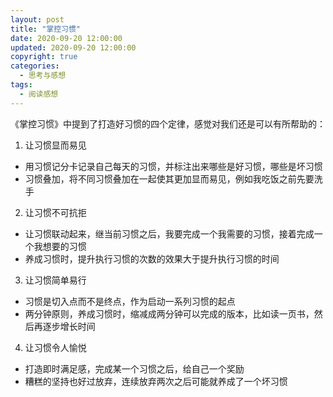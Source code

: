 ```yaml
---
layout: post
title: "掌控习惯"
date: 2020-09-20 12:00:00
updated: 2020-09-20 12:00:00
copyright: true
categories:
  - 思考与感想
tags:
  - 阅读感想
---
```

《掌控习惯》中提到了打造好习惯的四个定律，感觉对我们还是可以有所帮助的：
1. 让习惯显而易见
  - 用习惯记分卡记录自己每天的习惯，并标注出来哪些是好习惯，哪些是坏习惯
  - 习惯叠加，将不同习惯叠加在一起使其更加显而易见，例如我吃饭之前先要洗手
2. 让习惯不可抗拒
  - 让习惯联动起来，继当前习惯之后，我要完成一个我需要的习惯，接着完成一个我想要的习惯
  - 养成习惯时，提升执行习惯的次数的效果大于提升执行习惯的时间
3. 让习惯简单易行
  - 习惯是切入点而不是终点，作为启动一系列习惯的起点
  - 两分钟原则，养成习惯时，缩减成两分钟可以完成的版本，比如读一页书，然后再逐步增长时间
4. 让习惯令人愉悦
  - 打造即时满足感，完成某一个习惯之后，给自己一个奖励
  - 糟糕的坚持也好过放弃，连续放弃两次之后可能就养成了一个坏习惯